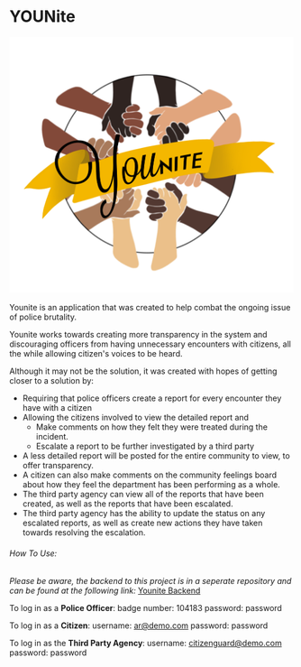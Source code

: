 # YOUNite

![Younite Logo](/src/images/YOUnite-still.png)

Younite is an application that was created to help combat the ongoing issue of police brutality.

Younite works towards creating more transparency in the system and discouraging officers from having unnecessary encounters with citizens, all the while allowing citizen's voices to be heard.

Although it may not be the solution, it was created with hopes of getting closer to a solution by:

  - Requiring that police officers create a report for every encounter they have with a citizen
  - Allowing the citizens involved to view the detailed report and
      - Make comments on how they felt they were treated during the incident.
      - Escalate a report to be further investigated by a third party
  - A less detailed report will be posted for the entire community to view, to offer transparency.
  - A citizen can also make comments on the community feelings board about how they feel the department has been performing as a whole.
  - The third party agency can view all of the reports that have been created, as well as the reports that have been escalated.
  - The third party agency has the ability to update the status on any escalated reports, as well as create new actions they have taken towards resolving the escalation.


###### How To Use:

*Please be aware, the backend to this project is in a seperate repository and can be found at the following link:*
[Younite Backend](https://github.com/Yahjairav23/community-unite-backend)

To log in as a **Police Officer**:
  badge number: 104183
  password: password

To log in as a **Citizen**:
  username: ar@demo.com
  password: password

To log in as the **Third Party Agency**:
  username: citizenguard@demo.com
  password: password